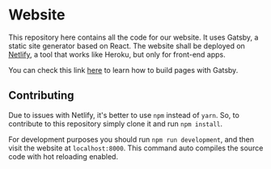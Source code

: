 # Website

This repository here contains all the code for our website. It uses Gatsby, a static site generator based on React. The website shall be deployed on [Netlify](https://www.netlify.com), a tool that works like Heroku, but only for front-end apps.

You can check this link [here](https://www.gatsbyjs.org/docs/building-with-components/) to learn how to build pages with Gatsby.

## Contributing

Due to issues with Netlify, it's better to use `npm` instead of `yarn`. So, to contribute to this repository simply clone it and run `npm install`.

For development purposes you should run `npm run development`, and then visit the website at `localhost:8000`. This command auto compiles the source code with hot reloading enabled.

